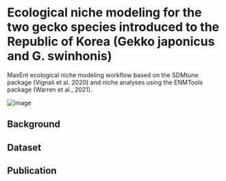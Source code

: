 # Ecological niche modeling for the two gecko species introduced to the Republic of Korea (Gekko japonicus and G. swinhonis)
MaxEnt ecological niche modeling workflow based on the SDMtune package (Vignali et al. 2020) and niche analyses using the ENMTools package (Warren et al., 2021).

![image](https://github.com/yucheols/Gekko/assets/85914125/3ccb9d09-bdfa-484d-a5d6-dbfa1ced0c70)

Background
- 

Dataset
-

Publication
-
